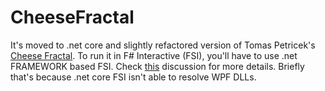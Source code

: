 # CheeseFractal
It's moved to .net core and slightly refactored version of Tomas Petricek's [Cheese Fractal](https://tomasp.net/blog/infinite-cheese.aspx/#wpffractref). To run it in F# Interactive (FSI), you'll have to use .net FRAMEWORK based FSI. Check [this](https://stackoverflow.com/questions/77028103/errors-in-f-interactive-when-trying-to-reference-to-dlls-related-to-wpf) discussion for more details. Briefly that's because .net core FSI isn't able to resolve WPF DLLs.
